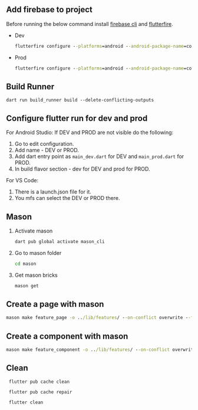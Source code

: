 ## Add firebase to project

Before running the below command install [firebase cli](https://firebase.google.com/docs/cli) and [flutterfire](https://firebase.google.com/docs/flutter/setup?platform=android).

- Dev
    ```cmd
    flutterfire configure --platforms=android --android-package-name=com.example.splittr.dev --android-out=android/app/src/dev/google-services.json --out=lib/core/firebase/firebase_options_dev.dart
    ```

- Prod
    ```cmd
    flutterfire configure --platforms=android --android-package-name=com.example.splittr --android-out=android/app/src/prod/google-services.json --out=lib/core/firebase/firebase_options_prod.dart
    ```

## Build Runner
```flutter
dart run build_runner build --delete-conflicting-outputs
```

## Configure flutter run for dev and prod

For Android Studio:
If DEV and PROD are not visible do the following:
1. Go to edit configuration.
2. Add name - DEV or PROD.
3. Add dart entry point as ```main_dev.dart``` for DEV and ```main_prod.dart``` for PROD.
4. In build flavor section - dev for DEV and prod for PROD.

For VS Code:
1. There is a launch.json file for it. 
2. You mfs can select the DEV or PROD there.

## Mason
1. Activate mason
   ```cmd
   dart pub global activate mason_cli
   ```
2. Go to mason folder
   ```cmd
   cd mason
   ```
3. Get mason bricks
   ```cmd
   mason get
   ```
   
## Create a page with mason
```cmd
mason make feature_page -o ../lib/features/ --on-conflict overwrite --feature_name [yourFeatureName]
```   

## Create a component with mason
```cmd
mason make feature_component -o ../lib/features/ --on-conflict overwrite --feature_name [yourFeatureName]
```

## Clean
```flutter
 flutter pub cache clean
```
```flutter
 flutter pub cache repair
```
```flutter
 flutter clean
```

